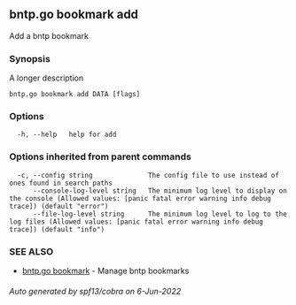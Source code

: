 ## bntp.go bookmark add

Add a bntp bookmark

### Synopsis

A longer description

```
bntp.go bookmark add DATA [flags]
```

### Options

```
  -h, --help   help for add
```

### Options inherited from parent commands

```
  -c, --config string              The config file to use instead of ones found in search paths
      --console-log-level string   The minimum log level to display on the console (Allowed values: [panic fatal error warning info debug trace]) (default "error")
      --file-log-level string      The minimum log level to log to the log files (Allowed values: [panic fatal error warning info debug trace]) (default "info")
```

### SEE ALSO

* [bntp.go bookmark](bntp.go_bookmark.md)	 - Manage bntp bookmarks

###### Auto generated by spf13/cobra on 6-Jun-2022
